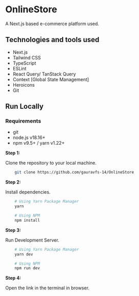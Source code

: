 # OnlineStore

A Next.js based e-commerce platform used.

## Technologies and tools used

- Next.js
- Tailwind CSS
- TypeScript
- ESLint
- React Query/ TanStack Query
- Context [Global State Management]
- Heroicons
- Git

## Run Locally

### Requirements

- git
- node.js v18.16+
- npm v9.5+ / yarn v1.22+

**Step 1:**

Clone the repository to your local machine.

```bash
    git clone https://github.com/gauravfs-14/OnlineStore
```

**Step 2:**

Install dependencies.

```bash
    # Using Yarn Package Manager
    yarn

    # Using NPM
    npm install
```

**Step 3:**

Run Development Server.

```bash
    # Using Yarn Package Manager
    yarn dev

    # Using NPM
    npm run dev
```

**Step 4:**

Open the link in the terminal in browser.
